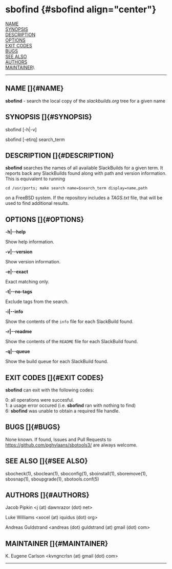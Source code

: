 # sbofind {#sbofind align="center"}

[NAME](#NAME)\
[SYNOPSIS](#SYNOPSIS)\
[DESCRIPTION](#DESCRIPTION)\
[OPTIONS](#OPTIONS)\
[EXIT CODES](#EXIT%20CODES)\
[BUGS](#BUGS)\
[SEE ALSO](#SEE%20ALSO)\
[AUTHORS](#AUTHORS)\
[MAINTAINER](#MAINTAINER)\

------------------------------------------------------------------------

## NAME []{#NAME}

**sbofind** - search the local copy of the *slackbuilds.org* tree for a
given name

## SYNOPSIS []{#SYNOPSIS}

sbofind \[-h\|-v\]

sbofind \[-etirq\] search_term

## DESCRIPTION []{#DESCRIPTION}

**sbofind** searches the names of all available SlackBuilds for a given
term. It reports back any SlackBuilds found along with path and version
information. This is equivalent to running

`cd /usr/ports; make search name=$search_term display=name,path`

on a FreeBSD system. If the repository includes a *TAGS.txt* file, that
will be used to find additional results.

## OPTIONS []{#OPTIONS}

**-h\|\--help**

Show help information.

**-v\|\--version**

Show version information.

**-e\|\--exact**

Exact matching only.

**-t\|\--no-tags**

Exclude tags from the search.

**-i\|\--info**

Show the contents of the `info` file for each SlackBuild found.

**-r\|\--readme**

Show the contents of the `README` file for each SlackBuild found.

**-q\|\--queue**

Show the build queue for each SlackBuild found.

## EXIT CODES []{#EXIT CODES}

**sbofind** can exit with the following codes:

0: all operations were succesful.\
1: a usage error occured (i.e. **sbofind** ran with nothing to find)\
6: **sbofind** was unable to obtain a required file handle.

## BUGS []{#BUGS}

None known. If found, Issues and Pull Requests to
<https://github.com/pghvlaans/sbotools3/> are always welcome.

## SEE ALSO []{#SEE ALSO}

sbocheck(1), sboclean(1), sboconfig(1), sboinstall(1), sboremove(1),
sbosnap(1), sboupgrade(1), sbotools.conf(5)

## AUTHORS []{#AUTHORS}

Jacob Pipkin \<j (at) dawnrazor (dot) net\>

Luke Williams \<xocel (at) iquidus (dot) org\>

Andreas Guldstrand \<andreas (dot) guldstrand (at) gmail (dot) com\>

## MAINTAINER []{#MAINTAINER}

K. Eugene Carlson \<kvngncrlsn (at) gmail (dot) com\>

------------------------------------------------------------------------
